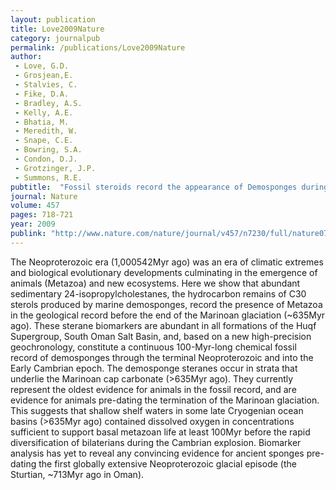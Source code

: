 ```yaml
---
layout: publication
title: Love2009Nature
category: journalpub
permalink: /publications/Love2009Nature
author: 
 - Love, G.D. 
 - Grosjean,E. 
 - Stalvies, C. 
 - Fike, D.A. 
 - Bradley, A.S. 
 - Kelly, A.E. 
 - Bhatia, M. 
 - Meredith, W. 
 - Snape, C.E. 
 - Bowring, S.A. 
 - Condon, D.J. 
 - Grotzinger, J.P. 
 - Summons, R.E. 
pubtitle:  "Fossil steroids record the appearance of Demosponges during the Cryogenian Period" 
journal: Nature 
volume: 457 
pages: 718-721 
year: 2009
publink: "http://www.nature.com/nature/journal/v457/n7230/full/nature07673.html"
---
```

The Neoproterozoic era (1,000542Myr ago) was an era of climatic extremes and biological evolutionary developments culminating in the emergence of animals (Metazoa) and new ecosystems. Here we show that abundant sedimentary 24-isopropylcholestanes, the hydrocarbon remains of C30 sterols produced by marine demosponges, record the presence of Metazoa in the geological record before the end of the Marinoan glaciation (~635Myr ago). These sterane biomarkers are abundant in all formations of the Huqf Supergroup, South Oman Salt Basin, and, based on a new high-precision geochronology, constitute a continuous 100-Myr-long chemical fossil record of demosponges through the terminal Neoproterozoic and into the Early Cambrian epoch. The demosponge steranes occur in strata that underlie the Marinoan cap carbonate (>635Myr ago). They currently represent the oldest evidence for animals in the fossil record, and are evidence for animals pre-dating the termination of the Marinoan glaciation. This suggests that shallow shelf waters in some late Cryogenian ocean basins (>635Myr ago) contained dissolved oxygen in concentrations sufficient to support basal metazoan life at least 100Myr before the rapid diversification of bilaterians during the Cambrian explosion. Biomarker analysis has yet to reveal any convincing evidence for ancient sponges pre-dating the first globally extensive Neoproterozoic glacial episode (the Sturtian, ~713Myr ago in Oman).